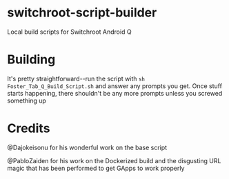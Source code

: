 # switchroot-script-builder
Local build scripts for Switchroot Android Q


# Building
It's pretty straightforward--run the script with `sh Foster_Tab_Q_Build_Script.sh` and answer any prompts you get. Once stuff starts happening, there shouldn't be any more prompts unless you screwed something up

# Credits
@Dajokeisonu for his wonderful work on the base script

@PabloZaiden for his work on the Dockerized build and the disgusting URL magic that has been performed to get GApps to work properly
